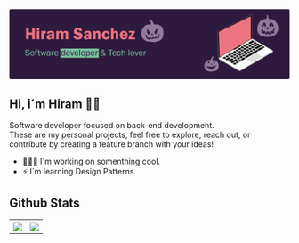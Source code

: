 <img src="https://github.com/HiramSanchez/HiramSanchez/blob/main/resources/gHeader.png">

## Hi, i´m Hiram 👋🏻
Software developer focused on back-end development.  
These are my personal projects, feel free to explore, reach out, or contribute by creating a feature branch with your ideas!

- 👨🏻‍💻 I´m working on somenthing cool.
- ⚡ I´m learning Design Patterns.

## Github Stats  
<table align="center" ><tr><td width="50%">
<div align="center">
  <img src="https://github-readme-stats.vercel.app/api?username=HiramSanchez&show_icons=true&theme=cobalt&hide_border=true&bg_color=1E431B&icon_color=B1261B&text_color=809A45&title_color=EED2A3" align="center" />
</div>  
  
</td><td width="50%">
<div align="center">
  <img src="https://github-readme-stats.vercel.app/api/top-langs/?username=HiramSanchez&theme=cobalt&hide_border=true&bg_color=1E431B&icon_color=EED2A3&text_color=809A45&title_color=EED2A3&layout=compact" align="center" />
</div>  
</td></tr></table>
